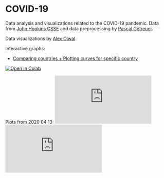 # COVID-19
Data analysis and visualizations related to the COVID-19 pandemic.
Data from [John Hopkins CSSE](https://github.com/CSSEGISandData/COVID-19.git) and data preprocessing by [Pascal Getreuer](https://getreuer.info/).

Data visualizations by [Alex Olwal](http://www.olwal.com/).

Interactive graphs: 
- [Comparing countries + Plotting curves for specific country](https://olwal.github.io/plots.htm)

[![Open In 
Colab](https://colab.research.google.com/assets/colab-badge.svg)](https://colab.research.google.com/github/olwal/covid19/blob/master/notebooks/covid19_visualization_sandbox.ipynb)


Plots from 2020 04 13:
![[Multi plots](exports/2020_04_13/multi_plots.png)](https://olwal.github.io/plots.htm)
![[Country plots](exports/2020_04_13/country_plots.png)](https://olwal.github.io/plots.htm)
